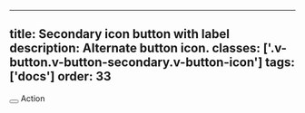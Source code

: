 <!--
 *              Copyright (c) 2025 Visa, Inc.
 *
 * Licensed under the Apache License, Version 2.0 (the "License");
 * you may not use this file except in compliance with the License.
 * You may obtain a copy of the License at
 *
 *         http://www.apache.org/licenses/LICENSE-2.0
 *
 * Unless required by applicable law or agreed to in writing, software
 * distributed under the License is distributed on an "AS IS" BASIS,
 * WITHOUT WARRANTIES OR CONDITIONS OF ANY KIND, either express or implied.
 * See the License for the specific language governing permissions and
 * limitations under the License.
 *
 -->
---
title: Secondary icon button with label
description: Alternate button icon. 
classes: ['.v-button.v-button-secondary.v-button-icon']
tags: ['docs']
order: 33
---

<div class="v-flex v-flex-row">
  <div class="v-flex v-flex-col v-gap-2 v-align-items-center">
    <button aria-labelledby="secondary-icon-button-label" class="v-button v-button-secondary v-button-icon" type="button">
      <svg aria-hidden="true" class="v-icon v-icon-visa v-icon-tiny" focusable="false" viewbox="0 0 16 16">
        <use href="#visa-connect-tiny">
        </use>
      </svg>
    </button>
    <span class="v-typography-label-small" id="secondary-icon-button-label">
      Action
    </span>
  </div>
</div>
